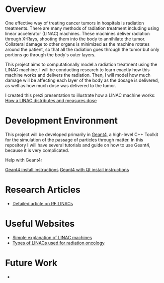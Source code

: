 # Overview

One effective way of treating cancer tumors in hospitals is radiation treatments. There are many methods of radiation treatment including using linear accelerator (LINAC) machines. These machines deliver radiation through X-Rays, shooting them into the body to annihilate the tumor. Collateral damage to other organs is minimized as the machine rotates around the patient, so that all the radiation goes through the tumor but only portions go through the body's outer layers.

This project aims to computationally model a radiation treatment using the LINAC machine. I will be conducting research to learn exactly how this machine works and delivers the radiation. Then, I will model how much damage will be affecting each layer of the body as the dosage is delivered, as well as how much dose was delivered to the tumor.

I created this prezi presentation to illustrate how a LINAC machine works:
[How a LINAC distributes and measures dose](https://prezi.com/view/LCqqiqkJdII7mVcUly4L/)

# Development Environment

This project will be developed primarily in [Geant4](https://geant4.web.cern.ch/), a high-level C++ Toolkit for the simulation of the passage of particles through matter. In this repository I will have several tutorials and guide on how to use Geant4, because it is very complicated. 

Help with Geant4:

[Geant4 install instructions](Geant4-install-instructions.md)
[Geant4 with Qt install instructions](Geant4-install-instructions.md)

# Research Articles

- [Detailed article on RF LINACs](https://cds.cern.ch/record/1982425/files/295-329%20Vretenar.pdf)

# Useful Websites

- [Simple explanation of LINAC machines](https://www.radiologyinfo.org/en/info/linac)
- [Types of LINACs used for radiation oncology](https://www.oncologysystems.com/resources/linear-accelerator-guides)

# Future Work

- 
